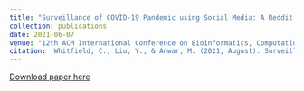 ```yaml
---
title: "Surveillance of COVID-19 Pandemic using Social Media: A Reddit Study in North Carolina"
collection: publications
date: 2021-06-07
venue: "12th ACM International Conference on Bioinformatics, Computational Biology and Health Informatics (ACM-BCB'21)"
citation: 'Whitfield, C., Liu, Y., & Anwar, M. (2021, August). Surveillance of COVID-19 pandemic using social media: a reddit study in North Carolina. In Proceedings of the 12th ACM Conference on Bioinformatics, Computational Biology, and Health Informatics (pp. 1-8).'
---
```


[Download paper here](https://dl.acm.org/doi/abs/10.1145/3459930.3469550)
